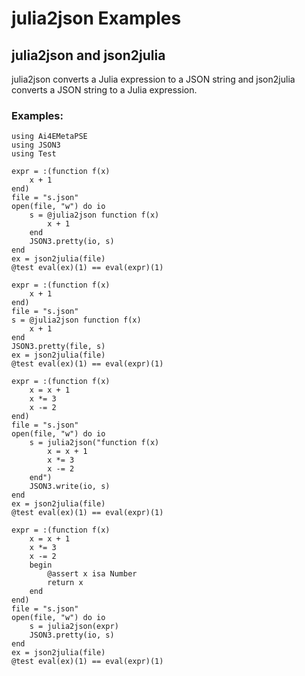 # julia2json Examples

## julia2json and json2julia

julia2json converts a Julia expression to a JSON string and json2julia converts a JSON string to a Julia expression.

### Examples:

```@example 1    
using Ai4EMetaPSE
using JSON3
using Test

expr = :(function f(x)
    x + 1
end)
file = "s.json"
open(file, "w") do io
    s = @julia2json function f(x)
        x + 1
    end
    JSON3.pretty(io, s)
end
ex = json2julia(file)
@test eval(ex)(1) == eval(expr)(1)
```

```@example 1    
expr = :(function f(x)
    x + 1
end)
file = "s.json"
s = @julia2json function f(x)
    x + 1
end
JSON3.pretty(file, s)
ex = json2julia(file)
@test eval(ex)(1) == eval(expr)(1)
```

```@example 1    
expr = :(function f(x)
    x = x + 1
    x *= 3
    x -= 2
end)
file = "s.json"
open(file, "w") do io
    s = julia2json("function f(x)
        x = x + 1
        x *= 3
        x -= 2
    end")
    JSON3.write(io, s)
end
ex = json2julia(file)
@test eval(ex)(1) == eval(expr)(1)

```

```@example 1    
expr = :(function f(x)
    x = x + 1
    x *= 3
    x -= 2
    begin
        @assert x isa Number
        return x
    end
end)
file = "s.json"
open(file, "w") do io
    s = julia2json(expr)
    JSON3.pretty(io, s)
end
ex = json2julia(file)
@test eval(ex)(1) == eval(expr)(1)
```
